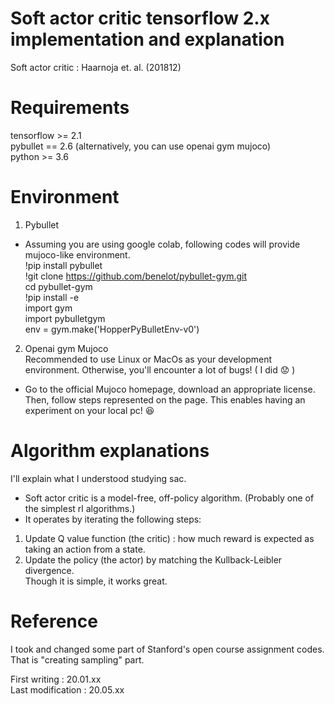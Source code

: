 # Soft actor critic tensorflow 2.x implementation and explanation

Soft actor critic : Haarnoja et. al. (201812)

# Requirements
tensorflow >= 2.1  
pybullet == 2.6 (alternatively, you can use openai gym mujoco)  
python >= 3.6  


# Environment
1. Pybullet  
* Assuming you are using google colab, following codes will provide mujoco-like environment.  
!pip install pybullet  
!git clone https://github.com/benelot/pybullet-gym.git  
cd pybullet-gym  
!pip install -e  
import gym  
import pybulletgym  
env = gym.make('HopperPyBulletEnv-v0')  

2. Openai gym Mujoco  
Recommended to use Linux or MacOs as your development environment. Otherwise, you'll encounter a lot of bugs! ( I did :worried: )  
* Go to the official Mujoco homepage, download an appropriate license. Then, follow steps represented on the page.
This enables having an experiment on your local pc! :satisfied:


# Algorithm explanations
I'll explain what I understood studying sac.   
* Soft actor critic is a model-free, off-policy algorithm. (Probably one of the simplest rl algorithms.)  
* It operates by iterating the following steps:
1. Update Q value function (the critic) : how much reward is expected as taking an action from a state.  
2. Update the policy (the actor) by matching the Kullback-Leibler divergence.   
Though it is simple, it works great. 




# Reference  
I took and changed some part of Stanford's open course assignment codes. That is "creating sampling" part. 

First writing : 20.01.xx  
Last modification : 20.05.xx  


